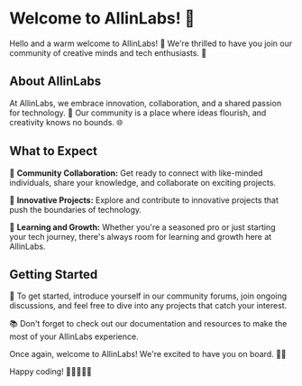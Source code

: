 # Welcome to AllinLabs! 🌟

Hello and a warm welcome to AllinLabs! 🎉 We're thrilled to have you join our community of creative minds and tech enthusiasts. 🚀

## About AllinLabs

At AllinLabs, we embrace innovation, collaboration, and a shared passion for technology. 🌈 Our community is a place where ideas flourish, and creativity knows no bounds. 🌐

## What to Expect

🤝 **Community Collaboration:** Get ready to connect with like-minded individuals, share your knowledge, and collaborate on exciting projects.

🚀 **Innovative Projects:** Explore and contribute to innovative projects that push the boundaries of technology.

🌟 **Learning and Growth:** Whether you're a seasoned pro or just starting your tech journey, there's always room for learning and growth here at AllinLabs.

## Getting Started

👋 To get started, introduce yourself in our community forums, join ongoing discussions, and feel free to dive into any projects that catch your interest.

📚 Don't forget to check out our documentation and resources to make the most of your AllinLabs experience.

Once again, welcome to AllinLabs! We're excited to have you on board. 🌈✨

Happy coding! 🚀👩‍💻👨‍💻
